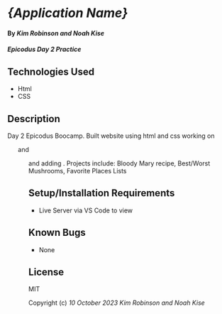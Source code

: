 # _{Application Name}_

#### By _**Kim Robinson and Noah Kise**_

#### _Epicodus Day 2 Practice_

## Technologies Used

* Html
* CSS

## Description

Day 2 Epicodus Boocamp. Built website using html and css working on <ul> and <ol> and adding <img>.  Projects include: Bloody Mary recipe, Best/Worst Mushrooms, Favorite Places Lists

## Setup/Installation Requirements

* Live Server via VS Code to view

## Known Bugs

* None

## License

MIT

Copyright (c) _10 October 2023_ _Kim Robinson and Noah Kise_

